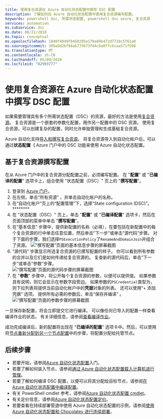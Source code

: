 ```yaml
---
title: 使用复合资源在 Azure 自动化状态配置中撰写 DSC 配置
description: 了解如何在 Azure 自动化状态配置中使用复合资源编写配置。
keywords: powershell dsc, 所需状态配置, powershell dsc azure, 复合资源
services: automation
ms.subservice: dsc
ms.date: 08/21/2018
ms.topic: conceptual
ms.openlocfilehash: 1840f4049f8450295e179a89b472d7710c5f61a0
ms.sourcegitcommit: 309a9d26f94ab775673fd4c9a0ffc6caa571f598
ms.translationtype: MT
ms.contentlocale: zh-CN
ms.lasthandoff: 05/09/2020
ms.locfileid: "82993777"
---
```

# <a name="composing-dsc-configurations-in-azure-automation-state-configuration-using-composite-resources"></a>使用复合资源在 Azure 自动化状态配置中撰写 DSC 配置

如果需要管理具有多个所需状态配置（DSC）的资源，最好的方法是使用[复合资源](/powershell/scripting/dsc/resources/authoringresourcecomposite)。 复合资源是一个嵌套的参数化配置，用作另一配置中的 DSC 资源。 使用复合资源，可以创建复杂的配置，同时允许单独管理和生成基础复合资源。

Azure 自动化支持[导入和撰写复合资源](automation-dsc-compile.md)。 将复合资源导入到自动化帐户后，可以通过**状态配置（** Azure 门户中的 DSC 功能来使用 Azure 自动化状态配置。

## <a name="composing-a-configuration-from-composite-resources"></a>基于复合资源撰写配置

在从 Azure 门户中的复合资源分配配置之前，必须编写配置。 在 "**配置**" 或 "**已编译的配置**" 选项卡上，组合使用 "状态配置（DSC）" 页上的 "**撰写配置**"。

1. 登录到 [Azure 门户](https://portal.azure.com)。
1. 在左侧，单击“所有资源”  ，并单击自动化帐户的名称。
1. 在“自动化帐户”页上的“配置管理”下，选择“State configuration (DSC)”。********
1. 在 "状态配置（DSC）" 页上，单击 "**配置**" 或 "**已编译配置**" 选项卡，然后在页面顶部的菜单中单击 "**撰写配置**"。
1. 在“基本信息”  步骤中，提供新配置的名称（必填），在要包括在新配置中的每个复合资源的行中单击任意位置，然后单击“下一步”或单击“源代码”步骤。   对于下面的步骤，我们选择`PSExecutionPolicy`了`RenameAndDomainJoin`并组合了资源。
   ![“撰写配置”页面的基本信息步骤的屏幕截图](./media/compose-configurationwithcompositeresources/compose-configuration-basics.png)
1. “源代码”  步骤显示所选复合资源的已撰写配置的样子。 你可以看到所有参数的合并以及它们是如何传递给复合资源的。 复查新的源代码后，单击“下一步”或单击“参数”步骤。  
   ![“撰写配置”页面的源代码步骤的屏幕截图](./media/compose-configurationwithcompositeresources/compose-configuration-sourcecode.png)
1. 在 "**参数**" 步骤中，将公开每个复合资源的参数，以便可以提供值。 如果参数具有说明，则它会显示在参数字段旁边。 如果参数的`PSCredential`类型为，则下拉列表将提供当前自动化帐户中的**凭据**对象的列表。 还可以使用“+ 添加凭据”  选项。 提供所有必需的参数后，单击“保存并编译”  。
   ![“撰写配置”页面的参数步骤的屏幕截图](./media/compose-configurationwithcompositeresources/compose-configuration-parameters.png)

一旦保存新配置，将会立即提交它进行编译。 可以像任何已导入的配置一样查看编译作业的状态。 有关详细信息，请参阅[查看编译作业](automation-dsc-getting-started.md#view-a-compilation-job)。

成功完成编译后，新的配置将出现在 "**已编译的配置**" 选项卡中。然后，可以使用将[节点重新分配到另一个节点配置](automation-dsc-getting-started.md#reassign-a-node-to-a-different-node-configuration)中的步骤，将配置分配给托管节点。

## <a name="next-steps"></a>后续步骤

- 若要开始，请参阅[Azure 自动化状态配置](automation-dsc-getting-started.md)入门。
- 若要了解如何装入节点，请参阅[通过 Azure 自动化状态配置载入计算机进行管理](automation-dsc-onboarding.md)。
- 若要了解如何编译 DSC 配置，以便可以将其分配给目标节点，请参阅[在 Azure 自动化状态配置中编译配置](automation-dsc-compile.md)。
- 有关 PowerShell cmdlet 参考，请参阅[Azure 自动化状态配置 cmdlet](/powershell/module/azurerm.automation/#automation)。
- 有关定价信息，请参阅[Azure 自动化状态配置定价](https://azure.microsoft.com/pricing/details/automation/)。
- 若要查看在持续部署管道中使用 Azure 自动化状态配置的示例，请参阅[使用 Azure 自动化状态配置和 Chocolatey 进行连续部署](automation-dsc-cd-chocolatey.md)。
